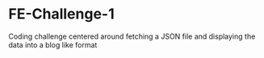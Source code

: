 # FE-Challenge-1
Coding challenge centered around fetching a JSON file and displaying the data into a blog like format
